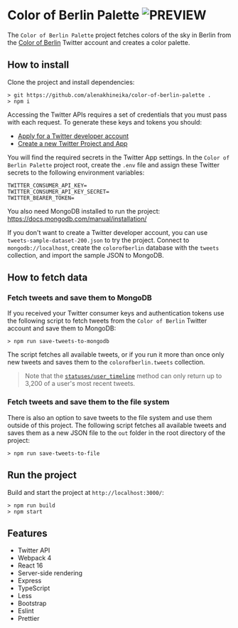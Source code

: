 # Color of Berlin Palette ![PREVIEW](https://img.shields.io/badge/DRAFT-blue)

The `Color of Berlin Palette` project fetches colors of the sky in Berlin from the [Color of Berlin](https://twitter.com/colorofberlin) Twitter account and creates a color palette.

## How to install

Clone the project and install dependencies:

```
> git https://github.com/alenakhineika/color-of-berlin-palette .
> npm i
```

Accessing the Twitter APIs requires a set of credentials that you must pass with each request. To generate these keys and tokens you should:

- [Apply for a Twitter developer account](https://developer.twitter.com/en/apply-for-access.html)
- [Create a new Twitter Project and App](https://developer.twitter.com/en/portal/projects-and-apps)

You will find the required secrets in the Twitter App settings. In the `Color of Berlin Palette` project root, create the `.env` file and assign these Twitter secrets to the following environment variables:

```
TWITTER_CONSUMER_API_KEY=
TWITTER_CONSUMER_API_KEY_SECRET=
TWITTER_BEARER_TOKEN=
```

You also need MongoDB installed to run the project: https://docs.mongodb.com/manual/installation/

If you don't want to create a Twitter developer account, you can use `tweets-sample-dataset-200.json` to try the project. Connect to `mongodb://localhost`, create the `colorofberlin` database with the `tweets` collection, and import the sample JSON to MongoDB.

## How to fetch data

### Fetch tweets and save them to MongoDB

If you received your Twitter consumer keys and authentication tokens use the following script to fetch tweets from the `Color of Berlin` Twitter account and save them to MongoDB:

```
> npm run save-tweets-to-mongodb
```

The script fetches all available tweets, or if you run it more than once only new tweets and saves them to the `colorofberlin.tweets` collection.

> Note that the [`statuses/user_timeline`](https://developer.twitter.com/en/docs/twitter-api/v1/tweets/timelines/api-reference/get-statuses-user_timeline) method can only return up to 3,200 of a user's most recent tweets.

### Fetch tweets and save them to the file system

There is also an option to save tweets to the file system and use them outside of this project. The following script fetches all available tweets and saves them as a new JSON file to the `out` folder in the root directory of the project:

```
> npm run save-tweets-to-file
```

## Run the project

Build and start the project at `http://localhost:3000/`:

```
> npm run build
> npm start
```

## Features

- Twitter API
- Webpack 4
- React 16
- Server-side rendering
- Express
- TypeScript
- Less
- Bootstrap
- Eslint
- Prettier
